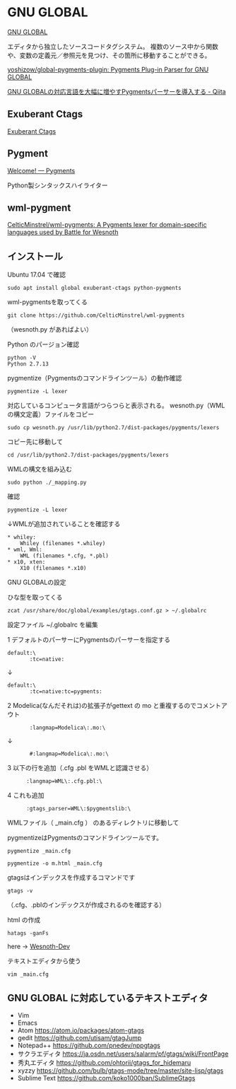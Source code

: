 # GNU GLOBAL

[GNU GLOBAL](http://tamacom.com/global-j.html "GNU GLOBAL")

エディタから独立したソースコードタグシステム。
複数のソース中から関数や、変数の定義元／参照元を見つけ、その箇所に移動することができる。

[yoshizow/global-pygments-plugin: Pygments Plug-in Parser for GNU GLOBAL](https://github.com/yoshizow/global-pygments-plugin "yoshizow/global-pygments-plugin: Pygments Plug-in Parser for GNU GLOBAL")

[GNU GLOBALの対応言語を大幅に増やすPygmentsパーサーを導入する - Qiita](http://qiita.com/yoshizow/items/9cc0236ac0249e0638ff "GNU GLOBALの対応言語を大幅に増やすPygmentsパーサーを導入する - Qiita")

## Exuberant Ctags

[Exuberant Ctags](http://ctags.sourceforge.net/ "Exuberant Ctags")


## Pygment

[Welcome! — Pygments](http://pygments.org/ "Welcome! — Pygments")

Python製シンタックスハイライター


## wml-pygment

[CelticMinstrel/wml-pygments: A Pygments lexer for domain-specific languages used by Battle for Wesnoth](https://github.com/CelticMinstrel/wml-pygments "CelticMinstrel/wml-pygments: A Pygments lexer for domain-specific languages used by Battle for Wesnoth")

## インストール

Ubuntu 17.04 で確認
```
sudo apt install global exuberant-ctags python-pygments
```

wml-pygmentsを取ってくる
```
git clone https://github.com/CelticMinstrel/wml-pygments
```

（wesnoth.py があればよい）

Python のパージョン確認
```
python -V
Python 2.7.13
```
pygmentize（Pygmentsのコマンドラインツール）の動作確認
```
pygmentize -L lexer
```
対応しているコンピュータ言語がつらつらと表示される。
wesnoth.py（WMLの構文定義）ファイルをコピー
```
sudo cp wesnoth.py /usr/lib/python2.7/dist-packages/pygments/lexers
```
コピー先に移動して
```
cd /usr/lib/python2.7/dist-packages/pygments/lexers
```
WMLの構文を組み込む
```
sudo python ./_mapping.py
```
確認
```
pygmentize -L lexer
```
↓WMLが追加されていることを確認する
```
* whiley:
    Whiley (filenames *.whiley)
* wml, Wml:
    WML (filenames *.cfg, *.pbl)
* x10, xten:
    X10 (filenames *.x10)
```

GNU GLOBALの設定

ひな型を取ってくる
```
zcat /usr/share/doc/global/examples/gtags.conf.gz > ~/.globalrc
```
設定ファイル ~/.globalrc を編集

1 デフォルトのパーサーにPygmentsのパーサーを指定する
```
default:\
       :tc=native:
```

↓

```
default:\
       :tc=native:tc=pygments:
```

2 Modelica(なんだそれは)の拡張子がgettext の mo と重複するのでコメントアウト

```
       :langmap=Modelica\:.mo:\
```

↓
```
       #:langmap=Modelica\:.mo:\
```

3 以下の行を追加（.cfg .pbl をWMLと認識させる）

```
      :langmap=WML\:.cfg.pbl:\
```

4 これも追加

```
      :gtags_parser=WML\:$pygmentslib:\
```


WMLファイル（ _main.cfg ） のあるディレクトリに移動して

pygmentizeはPygmentsのコマンドラインツールです。

```
pygmentize _main.cfg
```

```
pygmentize -o m.html _main.cfg
```

gtagsはインデックスを作成するコマンドです
```
gtags -v
```
（.cfg、.pblのインデックスが作成されるのを確認する）


html の作成
```
hatags -ganFs
```

here -> [Wesnoth-Dev](HTML/index.html "Wesnoth-Dev")


テキストエディタから使う

```
vim _main.cfg
```


## GNU GLOBAL に対応しているテキストエディタ

* Vim
* Emacs
* Atom https://atom.io/packages/atom-gtags
* gedit https://github.com/utisam/gtagJump
* Notepad++ https://github.com/pnedev/nppgtags
* サクラエディタ https://ja.osdn.net/users/salarm/pf/gtags/wiki/FrontPage
* 秀丸エディタ https://github.com/ohtorii/gtags_for_hidemaru
* xyzzy https://github.com/bulb/gtags-mode/tree/master/site-lisp/gtags
* Sublime Text https://github.com/koko1000ban/SublimeGtags
